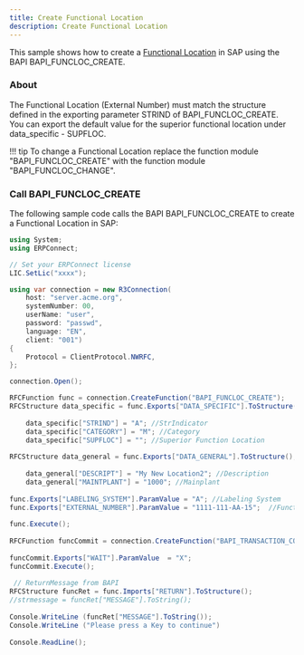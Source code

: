```yaml
---
title: Create Functional Location
description: Create Functional Location
---
```


This sample shows how to create a [Functional Location](https://help.sap.com/doc/saphelp_nw70/7.0.12/ja-JP/01/d5438b4ab311d189740000e8322d00/content.htm?no_cache=true) in SAP using the BAPI BAPI_FUNCLOC_CREATE. 

### About

The Functional Location (External Number) must match the structure defined in the exporting parameter STRIND of BAPI_FUNCLOC_CREATE. 
You can export the default value for the superior functional location under data_specific - SUPFLOC.

!!! tip
      To change a Functional Location replace the function module "BAPI_FUNCLOC_CREATE" with the function module "BAPI_FUNCLOC_CHANGE".


### Call BAPI_FUNCLOC_CREATE

The following sample code calls the BAPI BAPI_FUNCLOC_CREATE to create a Functional Location in SAP:

```csharp linenums="1" title="BAPI_FUNCLOC_CREATE"
using System;
using ERPConnect;

// Set your ERPConnect license
LIC.SetLic("xxxx");

using var connection = new R3Connection(
    host: "server.acme.org",
    systemNumber: 00,
    userName: "user",
    password: "passwd",
    language: "EN",
    client: "001")
{
    Protocol = ClientProtocol.NWRFC,
};

connection.Open();

RFCFunction func = connection.CreateFunction("BAPI_FUNCLOC_CREATE");
RFCStructure data_specific = func.Exports["DATA_SPECIFIC"].ToStructure();
  
	data_specific["STRIND"] = "A"; //StrIndicator
	data_specific["CATEGORY"] = "M"; //Category
	data_specific["SUPFLOC"] = ""; //Superior Function Location
  
RFCStructure data_general = func.Exports["DATA_GENERAL"].ToStructure();
  
    data_general["DESCRIPT"] = "My New Location2"; //Description
    data_general["MAINTPLANT"] = "1000"; //Mainplant        
  
func.Exports["LABELING_SYSTEM"].ParamValue = "A"; //Labeling System
func.Exports["EXTERNAL_NUMBER"].ParamValue = "1111-111-AA-15";  //Functional Location
  
func.Execute();
  
RFCFunction funcCommit = connection.CreateFunction("BAPI_TRANSACTION_COMMIT");
  
funcCommit.Exports["WAIT"].ParamValue  = "X"; 
funcCommit.Execute();
  
 // ReturnMessage from BAPI
RFCStructure funcRet = func.Imports["RETURN"].ToStructure();
//strmessage = funcRet["MESSAGE"].ToString();
  
Console.WriteLine (funcRet["MESSAGE"].ToString());
Console.WriteLine ("Please press a Key to continue")
  
Console.ReadLine();
  
```

